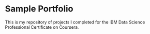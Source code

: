 # Sample Portfolio
This is my repository of projects I completed for the IBM Data Science Professional Certificate on Coursera.
